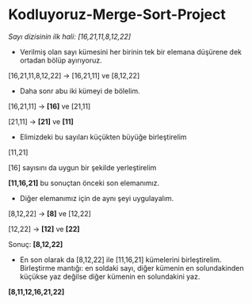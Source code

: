 # Kodluyoruz-Merge-Sort-Project

_Sayı dizisinin ilk hali: [16,21,11,8,12,22]_

* Verilmiş olan sayı kümesini her birinin tek bir elemana düşürene dek ortadan bölüp ayırıyoruz.

[16,21,11,8,12,22] &rarr; [16,21,11] ve [8,12,22]

* Daha sonr abu iki kümeyi de bölelim.

[16,21,11] &rarr; **[16]** ve [21,11]

[21,11] &rarr; **[21]** ve **[11]**

* Elimizdeki bu sayıları küçükten büyüğe birleştirelim

[11,21]

[16] sayısını da uygun bir şekilde yerleştirelim

**[11,16,21]** bu sonuçtan önceki son elemanımız.

* Diğer elemanımız için de aynı şeyi uygulayalım.


[8,12,22] &rarr; **[8]** ve [12,22]

[12,22] &rarr; **[12]** ve **[22]**

Sonuç: **[8,12,22]**

* En son olarak da [8,12,22] ile [11,16,21] kümelerini birleştirelim. Birleştirme mantığı: en soldaki sayı, diğer kümenin en solundakinden küçükse yaz değilse diğer kümenin en solundakini yaz.

**[8,11,12,16,21,22]**
